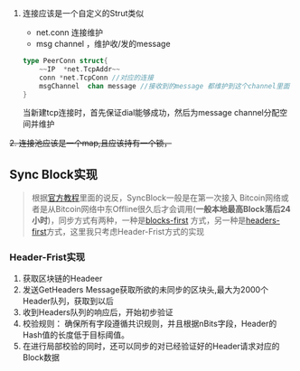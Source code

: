 1. 连接应该是一个自定义的Strut类似
      +  net.conn 连接维护
      +  msg channel ，维护收/发的message

    ```Go
    type PeerConn struct{
        ~~IP  *net.TcpAddr~~
        conn *net.TcpConn //对应的连接
        msgChannel  chan message //接收到的message 都维护到这个channel里面
    }
    ```
    当新建tcp连接时，首先保证dial能够成功，然后为message channel分配空间并维护

~~2. 连接池应该是一个map,且应该持有一个锁，~~
## Sync Block实现
> 根据[官方教程](https://bitcoin.org/en/developer-guide#initial-block-download)里面的说反，SyncBlock一般是在第一次接入
Bitcoin网络或者是从Bitcoin网络中东Offline很久后才会调用(**一般本地最高Block落后24小时**)，同步方式有两种，一种是[blocks-first](https://bitcoin.org/en/developer-guide#blocks-first)
方式，另一种是[headers-first](https://bitcoin.org/en/developer-guide#headers-first)方式，这里我只考虑Header-Frist方式的实现

###  Header-Frist实现
1. 获取区块链的Headeer
2. 发送GetHeaders Message获取所欲的未同步的区块头,最大为2000个Header队列，获取到以后
3. 收到Headers队列的响应后，开始初步验证
4. 校验规则： 确保所有字段遵循共识规则，并且根据nBits字段，Header的Hash值的长度低于目标阈值。
5. 在进行局部校验的同时，还可以同步的对已经验证好的Header请求对应的Block数据
